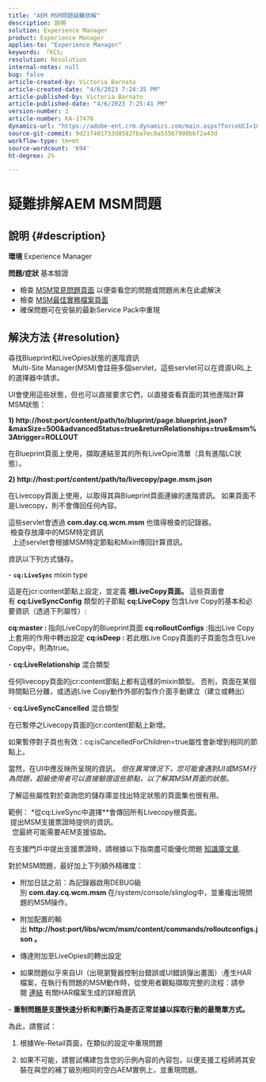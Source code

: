```yaml
---
title: "AEM MSM問題疑難排解"
description: 說明
solution: Experience Manager
product: Experience Manager
applies-to: "Experience Manager"
keywords: 「KCS」
resolution: Resolution
internal-notes: null
bug: false
article-created-by: Victoria Barnato
article-created-date: "4/6/2023 7:24:35 PM"
article-published-by: Victoria Barnato
article-published-date: "4/6/2023 7:25:41 PM"
version-number: 3
article-number: KA-17478
dynamics-url: "https://adobe-ent.crm.dynamics.com/main.aspx?forceUCI=1&pagetype=entityrecord&etn=knowledgearticle&id=d219e1a3-b0d4-ed11-a7c7-6045bd006295"
source-git-commit: 9d21f401733d8582fba7ec0a55567990bbf2a43d
workflow-type: tm+mt
source-wordcount: '694'
ht-degree: 2%

---
```


# 疑難排解AEM MSM問題

## 說明 {#description}

<b>環境</b>
Experience Manager


<b>問題/症狀</b>
基本驗證



- 檢查 [MSM常見問題頁面](https://helpx.adobe.com/experience-manager/kb/index/msm_faq.html) 以便查看您的問題或問題尚未在此處解決
- 檢查 [MSM最佳實務檔案頁面](https://experienceleague.adobe.com/docs/experience-manager-65/administering/introduction/msm-best-practices.html?lang=en)
- 確保問題可在安裝的最新Service Pack中重現



## 解決方法 {#resolution}

尋找Blueprint和LiveOpies狀態的進階資訊<br> 
Multi-Site Manager(MSM)會註冊多個servlet，這些servlet可以在資源URL上的選擇器中請求。

UI會使用這些狀態，但也可以直接要求它們，以直接查看頁面的其他進階計算MSM狀態：

<b>1) http://host:port/content/path/to/bluprint/page.blueprint.json?&amp;maxSize=500&amp;advancedStatus=true&amp;returnRelationships=true&amp;msm%3Atrigger=ROLLOUT</b>

在Blueprint頁面上使用，擷取連結至其的所有LiveOpie清單（具有進階LC狀態）。



<b>2) http://host:port/content/path/to/livecopy/page.msm.json</b>

在Livecopy頁面上使用，以取得其與Blueprint頁面連線的進階資訊。
如果頁面不是Livecopy，則不會傳回任何內容。



這些servlet會透過 <b>com.day.cq.wcm.msm </b>也值得檢查的記錄器。
<br> 檢查存放庫中的MSM特定資訊<br> 
上述servlet會根據MSM特定節點和Mixin傳回計算資訊。

資訊以下列方式儲存。

- <b>`cq:LiveSync` </b>mixin<b> </b>type

這是在jcr:content節點上設定，並定義 <b>根LiveCopy頁面。</b>
這些頁面會有 <b>cq:LiveSyncConfig</b> 類型的子節點 <b>cq:LiveCopy </b>包含Live Copy的基本和必要資訊（透過下列屬性）:

<b>cq:master : </b>指向LiveCopy的Blueprint頁面
<b>cq:rolloutConfigs</b> :指出Live Copy上套用的作用中轉出設定
<b>cq:isDeep : </b>若此根Live Copy頁面的子頁面包含在Live Copy中，則為true。



- <b>cq:LiveRelationship</b> 混合類型

任何livecopy頁面的jcr:content節點上都有這樣的mixin類型。
否則，頁面在某個時間點已分離，或透過Live Copy動作外部的製作介面手動建立（建立或轉出）



- <b>cq:LiveSyncCancelled</b> 混合類型

在已暫停之Livecopy頁面的jcr:content節點上新增。

如果暫停對子頁也有效：cq:isCancelledForChildren=true屬性會新增到相同的節點上。



當然，在UI中應反映所呈現的資訊， *但在異常情況下，您可能會遇到UI或MSM行為問題，超級使用者可以直接驗證這些節點，以了解其MSM頁面的狀態。*

了解這些屬性對於查詢您的儲存庫並找出特定狀態的頁面集也很有用。

範例： *從cq:LiveSync中選擇\**會傳回所有Livecopy根頁面。
<br> 提出MSM支援票證時提供的資訊。<br> 
您最終可能需要AEM支援協助。

在支援門戶中提出支援票證時，請根據以下指南盡可能優化問題 [知識庫文章](https://experienceleague.adobe.com/docs/experience-cloud-kcs/kbarticles/KA-17494.html?lang=zh-Hant).

對於MSM問題，最好加上下列額外精確度：

- 附加日誌之前：為記錄器啟用DEBUG級別 <b>com.day.cq.wcm.msm </b>在/system/console/slinglog中，並重複出現問題的MSM操作。

- 附加配置的輸出 <b>http://host:port/libs/wcm/msm/content/commands/rolloutconfigs.json 。</b>

- 傳達附加至LiveOpies的轉出設定

- 如果問題似乎來自UI（出現瀏覽器控制台錯誤或UI錯誤彈出畫面）:產生HAR檔案，在執行有問題的MSM動作時，從使用者觀點擷取完整的流程：請參閱 [連結](https://help.tenderapp.com/kb/troubleshooting-your-tender-site/generating-an-har-file) 有關HAR檔案生成的詳細資訊

- <b>重制問題是支援快速分析和判斷行為是否正常並據以採取行動的最簡單方式。</b>

為此，請嘗試：

1) 根據We-Retail頁面，在類似的設定中重現問題

2) 如果不可能，請嘗試構建包含您的示例內容的內容包，以便支援工程師將其安裝在與您的補丁級別相同的空白AEM實例上，並重現問題。
